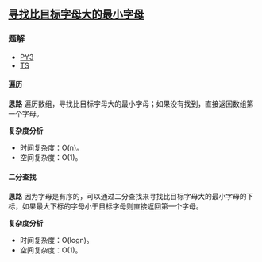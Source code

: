 ## [寻找比目标字母大的最小字母](https://leetcode.cn/problems/find-smallest-letter-greater-than-target/)

### 题解
+ [PY3](../../py3/768/744.py)
+ [TS](../../ts/768/744.ts)

#### 遍历
**思路**
遍历数组，寻找比目标字母大的最小字母；如果没有找到，直接返回数组第一个字母。

**复杂度分析**
+ 时间复杂度：O(n)。
+ 空间复杂度：O(1)。


#### 二分查找
**思路**
因为字母是有序的，可以通过二分查找来寻找比目标字母大的最小字母的下标，如果最大下标的字母小于目标字母则直接返回第一个字母。

**复杂度分析**
+ 时间复杂度：O(logn)。
+ 空间复杂度：O(1)。